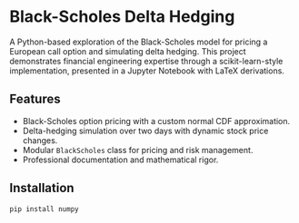# Black-Scholes Delta Hedging

A Python-based exploration of the Black-Scholes model for pricing a European call option and simulating delta hedging. This project demonstrates financial engineering expertise through a scikit-learn-style implementation, presented in a Jupyter Notebook with LaTeX derivations.

## Features
- Black-Scholes option pricing with a custom normal CDF approximation.
- Delta-hedging simulation over two days with dynamic stock price changes.
- Modular `BlackScholes` class for pricing and risk management.
- Professional documentation and mathematical rigor.

## Installation
```bash
pip install numpy
